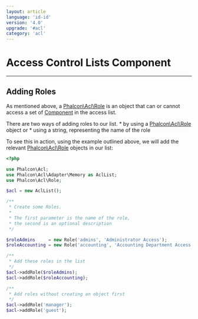 ```yaml
---
layout: article
language: 'id-id'
version: '4.0'
upgrade: '#acl'
category: 'acl'
---
```

# Access Control Lists Component

* * *

## Adding Roles

As mentioned above, a [Phalcon\Acl\Role](api/Phalcon_Acl_Role) is an object that can or cannot access a set of [Component](api/Phalcon_Acl_Component) in the access list.

There are two ways of adding roles to our list. * by using a [Phalcon\Acl\Role](api/Phalcon_Acl_Role) object or * using a string, representing the name of the role

To see this in action, using the example outlined above, we will add the relevant [Phalcon\Acl\Role](api/Phalcon_Acl_Role) objects in our list:

```php
<?php

use Phalcon\Acl;
use Phalcon\Acl\Adapter\Memory as AclList;
use Phalcon\Acl\Role;

$acl = new AclList();

/**
 * Create some Roles.
 * 
 * The first parameter is the name of the role, 
 * the second is an optional description
 */

$roleAdmins     = new Role('admins', 'Administrator Access');
$roleAccounting = new Role('accounting', 'Accounting Department Access'); 

/**
 * Add these roles in the list 
 */
$acl->addRole($roleAdmins);
$acl->addRole($roleAccounting);

/**
 * Add roles without creating an object first 
 */
$acl->addRole('manager');
$acl->addRole('guest');
```